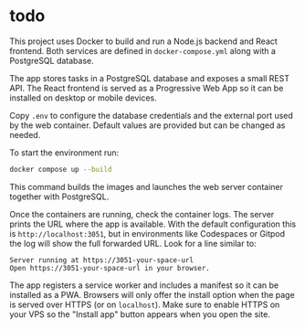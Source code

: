 # todo

This project uses Docker to build and run a Node.js backend and React frontend.
Both services are defined in `docker-compose.yml` along with a PostgreSQL
database.

The app stores tasks in a PostgreSQL database and exposes a small REST API.
The React frontend is served as a Progressive Web App so it can be installed on
desktop or mobile devices.

Copy `.env` to configure the database credentials and the external port used by
the web container. Default values are provided but can be changed as needed.

To start the environment run:

```sh
docker compose up --build
```

This command builds the images and launches the web server container together
with PostgreSQL.

Once the containers are running, check the container logs. The server prints the
URL where the app is available. With the default configuration this is
`http://localhost:3051`, but in environments like Codespaces or Gitpod the log
will show the full forwarded URL. Look for a line similar to:

```
Server running at https://3051-your-space-url
Open https://3051-your-space-url in your browser.
```

The app registers a service worker and includes a manifest so it can be
installed as a PWA. Browsers will only offer the install option when the page is
served over HTTPS (or on `localhost`). Make sure to enable HTTPS on your VPS so
the "Install app" button appears when you open the site.
